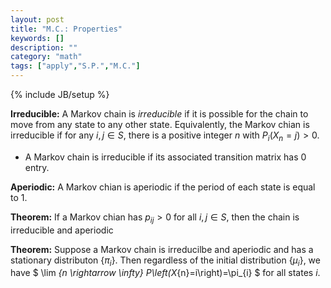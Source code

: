 ```yaml
---
layout: post
title: "M.C.: Properties"
keywords: [] 
description: ""
category: "math"
tags: ["apply","S.P.","M.C."]
---
```

{% include JB/setup %}

**Irreducible:** A Markov chain is *irreducible* if it is possible for the chain
to move from any state to any other state. Equivalently, the Markov chian is
irreducible if for any $i,j \in S$, there is a positive integer $n$ with
$P_i(X_n = j) > 0$.

- A Markov chain is irreducible if its associated transition matrix has 0 entry.


**Aperiodic:** A Markov chian is aperiodic if the period of each state is equal
to 1.


**Theorem:** If a Markov chian has $p_{ij} > 0$ for all $i,j \in S$, then the
chain is irreducible and aperiodic


**Theorem:** Suppose a Markov chain is irreducilbe and aperiodic and has a
stationary distributon $\{\pi_i\}$. Then regardless of the initial distribution
$\{\mu_i\}$, we have $ \lim _{n \rightarrow \infty}
P\left(X_{n}=i\right)=\pi_{i} $ for all states $i$.



